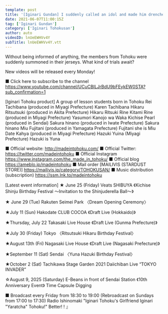 ```yaml
---
template: post
title: '[Iginari Gundan] I suddenly called an idol and made him drenched in sweat [From Iginari Tohoku]'
date: 2021-06-07T11:00:15Z
tag: ['Iginari Gundan']
category: ['Iginari Tohokusan']
author: auto 
videoID: lnUeEWHVv4Y
subTitle: lnUeEWHVv4Y.vtt
---
```

Without being informed of anything, the members from Tohoku were suddenly summoned in their jerseys.
What kind of trials await?


New videos will be released every Monday!

■ Click here to subscribe to the channel
https://www.youtube.com/channel/UCuCBILJrBdU9bFEykEW0STA?sub_confirmation=1


[Iginari Tohoku product]
A group of lesson students born in Tohoku
Rei Tachibana (produced in Miyagi Prefecture) Karen Tachibana
Hikaru Ritsutsuki (produced in Akita Prefecture) Hikaru Ritsuki
Rine Kitami Rine (produced in Miyagi Prefecture)
Yasumori Kanojo wa Waka
Kichise Pearl (produced in Sendai)
Sakura hinano (produced in Iwate Prefecture) Sakura hinano
Miu Fujitani (produced in Yamagata Prefecture) Fujitani she is Miu
Date Kahya (produced in Miyagi Prefecture)
Hazuki Yuina (Miyagi Prefecture) Hazuki is Yuna

■ Official website: http://madeintohoku.com/
■ Official Twitter: https://twitter.com/madeintohoku
■ Official Instagram https://www.instagram.com/the_made_in_tohoku/
■ Official blog https://ameblo.jp/madeintohoku
■ Mail order [MAILIVIS (STARDUST STORE)] https://mailivis.jp/category/TOHOKUSAN/
■ Music distribution (subscription) https://ssm.lnk.to/madeintohoku


[Latest event information]
★ June 25 (Friday) Veats SHIBUYA
《Kichise Shinju Birthday Festival ～Invitation to the Shinjuderella Ball～》

★ June 29 (Tue) Rakuten Seimei Park
〈Dream Opening Ceremony〉

★July 11 (Sun) Hakodate CLUB COCOA
《Draft Live (Hokkaido)》

★Thursday, July 22 Takasaki Live House
《Draft Live (Gunma Prefecture)》

★July 30 (Friday) Tokyo
〈Ritsutsuki Hikaru Birthday Festival〉

★August 13th (Fri) Nagasaki Live House
《Draft Live (Nagasaki Prefecture)》

★September 11 (Sat) Sendai
〈Yuna Hazuki Birthday Festival〉

★October 2 (Sat) Tachikawa Stage Garden
2021 Daiichiban Live “TOKYO INVADER”


☆August 9, 2025 (Saturday) E-Beans in front of Sendai Station
《10th Anniversary Event》 Time Capsule Digging

 
■ Broadcast every Friday from 18:30 to 19:00 (Rebroadcast on Sundays from 17:00 to 17:30)
Radio Ishinomaki "Iginari Tohoku's Girlfriend Iginari "Yaratcha" Tohoku!" Better! ! 』